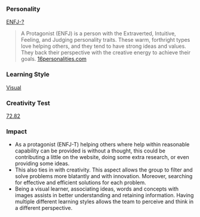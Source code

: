 ### Personality

[ENFJ-?](https://www.16personalities.com/enfj-personality)

> A Protagonist (ENFJ) is a person with the Extraverted, Intuitive, Feeling, and Judging personality traits. These warm, forthright types love helping others, and they tend to have strong ideas and values. They back their perspective with  the creative energy to achieve their goals. 
> [16personalities.com](https://www.16personalities.com/enfj-personality)

### Learning Style

[Visual](http://www.educationplanner.org/students/self-assessments/learning-styles-quiz.shtml?event=results&A=6&V=9&T=5)

### Creativity Test

[72.82](http://www.testmycreativity.com/)

### Impact

* As a protagonist (ENFJ-T) helping others where help within reasonable capability can be provided is without a thought, this could be contributing a little on the website, doing some extra research, or even providing some ideas.  
* This also ties in with creativity. This aspect allows the group to filter and solve problems more blatantly and with innovation. Moreover, searching for effective and efficient solutions for each problem. 
* Being a visual learner, associating ideas, words and concepts with images assists in better understanding and retaining information. Having multiple different learning styles allows the team to perceive and think in a different perspective.